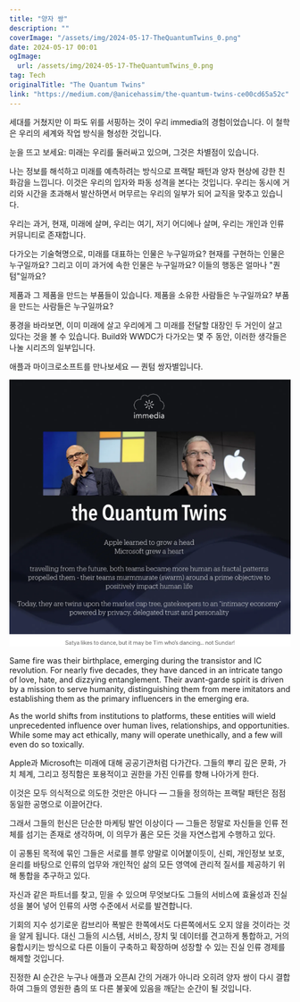 ```yaml
---
title: "양자 쌍"
description: ""
coverImage: "/assets/img/2024-05-17-TheQuantumTwins_0.png"
date: 2024-05-17 00:01
ogImage: 
  url: /assets/img/2024-05-17-TheQuantumTwins_0.png
tag: Tech
originalTitle: "The Quantum Twins"
link: "https://medium.com/@anicehassim/the-quantum-twins-ce00cd65a52c"
---
```



세대를 거쳤지만 이 파도 위를 서핑하는 것이 우리 immedia의 경험이었습니다. 이 철학은 우리의 세계와 작업 방식을 형성한 것입니다. 

눈을 뜨고 보세요: 미래는 우리를 둘러싸고 있으며, 그것은 차별점이 있습니다.

나는 정보를 해석하고 미래를 예측하려는 방식으로 프랙탈 패턴과 양자 현상에 강한 친화감을 느낍니다. 이것은 우리의 입자와 파동 성격을 본다는 것입니다. 우리는 동시에 거리와 시간을 초과해서 발산하면서 머무르는 우리의 일부가 되어 교직을 맞추고 있습니다.

우리는 과거, 현재, 미래에 살며, 우리는 여기, 저기 어디에나 살며, 우리는 개인과 인류 커뮤니티로 존재합니다.

<div class="content-ad"></div>

다가오는 기술혁명으로, 미래를 대표하는 인물은 누구일까요? 현재를 구현하는 인물은 누구일까요? 그리고 이미 과거에 속한 인물은 누구일까요? 이들의 행동은 얼마나 "퀀텀"일까요?

제품과 그 제품을 만드는 부품들이 있습니다. 제품을 소유한 사람들은 누구일까요? 부품을 만드는 사람들은 누구일까요?

풍경을 바라보면, 이미 미래에 살고 우리에게 그 미래를 전달할 대장인 두 거인이 살고 있다는 것을 볼 수 있습니다. Build와 WWDC가 다가오는 몇 주 동안, 이러한 생각들은 나눌 시리즈의 일부입니다.

애플과 마이크로소프트를 만나보세요 — 퀀텀 쌍자별입니다.

<div class="content-ad"></div>

![The Quantum Twins](/assets/img/2024-05-17-TheQuantumTwins_0.png)

Same fire was their birthplace, emerging during the transistor and IC revolution. For nearly five decades, they have danced in an intricate tango of love, hate, and dizzying entanglement. Their avant-garde spirit is driven by a mission to serve humanity, distinguishing them from mere imitators and establishing them as the primary influencers in the emerging era.

As the world shifts from institutions to platforms, these entities will wield unprecedented influence over human lives, relationships, and opportunities. While some may act ethically, many will operate unethically, and a few will even do so toxically.

<div class="content-ad"></div>

Apple과 Microsoft는 미래에 대해 공공기관처럼 다가간다. 그들의 뿌리 깊은 문화, 가치 체계, 그리고 정직함은 포용적이고 권한을 가진 인류를 향해 나아가게 한다.

이것은 모두 의식적으로 의도한 것만은 아니다 — 그들을 정의하는 프랙탈 패턴은 점점 동일한 공명으로 이끌어간다.

그래서 그들의 헌신은 단순한 마케팅 발언 이상이다 — 그들은 정말로 자신들을 인류 전체를 섬기는 존재로 생각하며, 이 의무가 품은 모든 것을 자연스럽게 수행하고 있다.

이 공통된 목적에 묶인 그들은 서로를 블루 양말로 이어붙이듯이, 신뢰, 개인정보 보호, 윤리를 바탕으로 인류의 업무와 개인적인 삶의 모든 영역에 관리적 질서를 제공하기 위해 통합을 추구하고 있다.

<div class="content-ad"></div>

자신과 같은 파트너를 찾고, 믿을 수 있으며 무엇보다도 그들의 서비스에 효율성과 진실성을 불어 넣어 인류의 사명 수준에서 서로를 발견합니다.

기회의 지수 성기로운 캄브리아 폭발은 한쪽에서도 다른쪽에서도 오지 않을 것이라는 것을 알게 됩니다. 대신 그들의 시스템, 서비스, 장치 및 데이터를 견고하게 통합하고, 거의 융합시키는 방식으로 다른 이들이 구축하고 확장하며 성장할 수 있는 진실 인류 경제를 해제할 것입니다.

진정한 AI 순간은 누구나 애플과 오픈AI 간의 거래가 아니라 오히려 양자 쌍이 다시 결합하여 그들의 영원한 춤의 또 다른 불꽃에 있음을 깨닫는 순간이 될 것입니다.